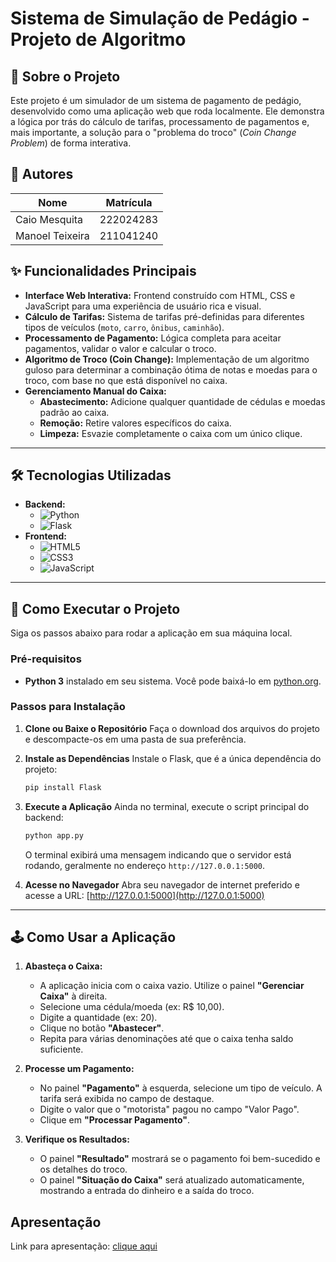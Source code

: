 # Sistema de Simulação de Pedágio - Projeto de Algoritmo

## 📖 Sobre o Projeto

Este projeto é um simulador de um sistema de pagamento de pedágio, desenvolvido como uma aplicação web que roda localmente. Ele demonstra a lógica por trás do cálculo de tarifas, processamento de pagamentos e, mais importante, a solução para o "problema do troco" (*Coin Change Problem*) de forma interativa.


## 👥 Autores

| Nome             | Matrícula   |
| ---------------- | ----------- |
| Caio Mesquita    | 222024283   |
| Manoel Teixeira  | 211041240   |

## ✨ Funcionalidades Principais

* **Interface Web Interativa:** Frontend construído com HTML, CSS e JavaScript para uma experiência de usuário rica e visual.
* **Cálculo de Tarifas:** Sistema de tarifas pré-definidas para diferentes tipos de veículos (`moto`, `carro`, `ônibus`, `caminhão`).
* **Processamento de Pagamento:** Lógica completa para aceitar pagamentos, validar o valor e calcular o troco.
* **Algoritmo de Troco (Coin Change):** Implementação de um algoritmo guloso para determinar a combinação ótima de notas e moedas para o troco, com base no que está disponível no caixa.
* **Gerenciamento Manual do Caixa:**
    * **Abastecimento:** Adicione qualquer quantidade de cédulas e moedas padrão ao caixa.
    * **Remoção:** Retire valores específicos do caixa.
    * **Limpeza:** Esvazie completamente o caixa com um único clique.


---

## 🛠️ Tecnologias Utilizadas

* **Backend:**
    * ![Python](https://img.shields.io/badge/Python-3776AB?style=for-the-badge&logo=python&logoColor=white)
    * ![Flask](https://img.shields.io/badge/Flask-000000?style=for-the-badge&logo=flask&logoColor=white)
* **Frontend:**
    * ![HTML5](https://img.shields.io/badge/HTML5-E34F26?style=for-the-badge&logo=html5&logoColor=white)
    * ![CSS3](https://img.shields.io/badge/CSS3-1572B6?style=for-the-badge&logo=css3&logoColor=white)
    * ![JavaScript](https://img.shields.io/badge/JavaScript-F7DF1E?style=for-the-badge&logo=javascript&logoColor=black)

---

## 🚀 Como Executar o Projeto

Siga os passos abaixo para rodar a aplicação em sua máquina local.

### Pré-requisitos

* **Python 3** instalado em seu sistema. Você pode baixá-lo em [python.org](https://www.python.org/).

### Passos para Instalação

1.  **Clone ou Baixe o Repositório**
    Faça o download dos arquivos do projeto e descompacte-os em uma pasta de sua preferência.


2.  **Instale as Dependências**
    Instale o Flask, que é a única dependência do projeto:
    ```bash
    pip install Flask
    ```

3.  **Execute a Aplicação**
    Ainda no terminal, execute o script principal do backend:
    ```bash
    python app.py
    ```
    O terminal exibirá uma mensagem indicando que o servidor está rodando, geralmente no endereço `http://127.0.0.1:5000`.

4.  **Acesse no Navegador**
    Abra seu navegador de internet preferido e acesse a URL:
    [http://127.0.0.1:5000](http://127.0.0.1:5000)

---

## 🕹️ Como Usar a Aplicação

1.  **Abasteça o Caixa:**
    * A aplicação inicia com o caixa vazio. Utilize o painel **"Gerenciar Caixa"** à direita.
    * Selecione uma cédula/moeda (ex: R$ 10,00).
    * Digite a quantidade (ex: 20).
    * Clique no botão **"Abastecer"**.
    * Repita para várias denominações até que o caixa tenha saldo suficiente.

2.  **Processe um Pagamento:**
    * No painel **"Pagamento"** à esquerda, selecione um tipo de veículo. A tarifa será exibida no campo de destaque.
    * Digite o valor que o "motorista" pagou no campo "Valor Pago".
    * Clique em **"Processar Pagamento"**.

3.  **Verifique os Resultados:**
    * O painel **"Resultado"** mostrará se o pagamento foi bem-sucedido e os detalhes do troco.
    * O painel **"Situação do Caixa"** será atualizado automaticamente, mostrando a entrada do dinheiro e a saída do troco.

## Apresentação
Link para apresentação: [clique aqui](https://youtu.be/CDZ6RU4Wb6o)
